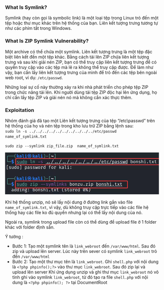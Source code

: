 ### What Is Symlink?
Symlink (hay còn gọi là symbolic link) là một loại tệp trong Linux trỏ đến một tệp hoặc thư mục khác trên hệ thống của bạn. Liên kết tượng trưng tương tự như các phím tắt trong Windows.

### What Is ZIP Symlink Vulnerability?
Một archive có thể chứa một symlink. Liên kết tượng trưng là một tệp đặc biệt liên kết đến một tệp khác. Bằng cách tải lên ZIP chứa liên kết tượng trưng và sau khi giải nén ZIP, bạn có thể truy cập liên kết tượng trưng để có quyền truy cập vào các tệp mà lẽ ra không thể truy cập được. Để làm như vậy, bạn cần lấy liên kết tượng trưng của mình để trỏ đến các tệp bên ngoài web root, ví dụ: `/etc/passwd`.

Những loại sự cố này thường xảy ra khi nhà phát triển cho phép tệp ZIP trong chức năng tải lên. Khi người dùng tải tệp ZIP độc hại lên ứng dụng, họ chỉ cần lấy tệp ZIP và giải nén nó mà không cần xác thực thêm.

### Exploitation
Nhóm đánh giá đã tạo một Liên kết tượng trưng của tệp “/etc\passwd” trên hệ thống của họ và nén tệp trong kho lưu trữ ZIP bằng lệnh sau: \
`sudo ln -s ../../../../../../../../../../etc/passwd name_of_symlink.txt`

`sudo zip --symlink zip_file.zip  name_of_symlink.txt`

![alt text](image-1.png)

Khi hệ thống unzip, nó sẽ lấy nội dung ở đường link gắn vào file `name_of_symlink.txt`, vì vậy, dù không truy cập trực tiếp vào các file hệ thống hay các file ko đủ quyền nhưng lại có thể lấy nội dung của nó. 


Ngoài ra, symlink trong upload file còn có thể dùng để upload file ở 1 folder khác với folder định sẵn.

Ý tưởng :
- Bước 1: Tạo một symlink tên là `link_webroot` đến `/var/www/html`. Sau đó zip và upload lên server. Lúc này trên sever có symlink `link_webroot` trỏ đến `/var/www/html`
- Bước 2: Tạo một thư mục tên là `link_webroot`. Ghi `shell.php` với nội dung là `<?php phpinfo();?>` vào thư mục `link_webroot`. Sau đó zip lại và upload lên server
Khi ứng dụng unzip và ghi thư mục `link_webroot` nó vô tình ghi vào symlink `link_webroot`, từ đó tạo ra file `shell.php` với nội dung là `<?php phpinfo(); ?>` tại DocumentRoot
